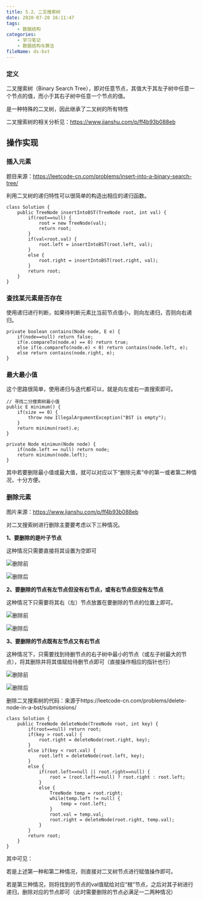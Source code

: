 ```yaml
---
title: 5.2、二叉搜索树
date: 2020-07-20 16:11:47
tags:
	- 数据结构
categories:
	- 学习笔记
	- 数据结构与算法
fileName: ds-bst
---
```


### 定义

二叉搜索树（Binary Search Tree），即对任意节点，其值大于其左子树中任意一个节点的值，而小于其右子树中任意一个节点的值。

是一种特殊的二叉树，因此继承了二叉树的所有特性

二叉搜索树的相关分析见：https://www.jianshu.com/p/ff4b93b088eb



## 操作实现

### 插入元素

题目来源：https://leetcode-cn.com/problems/insert-into-a-binary-search-tree/

利用二叉树的递归特性可以很简单的构造出相应的递归函数。

```
class Solution {
    public TreeNode insertIntoBST(TreeNode root, int val) {
        if(root==null) {
            root = new TreeNode(val);
            return root;
        }
        if(val<root.val) {
            root.left = insertIntoBST(root.left, val);
        }
        else {
            root.right = insertIntoBST(root.right, val);
        }
        return root;
    }
}
```



### 查找某元素是否存在

使用递归进行判断，如果待判断元素比当前节点值小，则向左递归，否则向右递归。

```
private boolean contains(Node node, E e) {
    if(node==null) return false;
    if(e.compareTo(node.e) == 0) return true;
    else if(e.compareTo(node.e) < 0) return contains(node.left, e);
    else return contains(node.right, e);
}
```



### 最大最小值

这个思路很简单，使用递归与迭代都可以，就是向左或右一直搜索即可。

```
// 寻找二分搜索树最小值
public E minimum() {
    if(size == 0) {
        throw new IllegalArgumentException("BST is empty");
    }
    return minimun(root).e;
}

private Node minimun(Node node) {
    if(node.left == null) return node;
    return minimun(node.left);
}
```

其中若要删除最小值或最大值，就可以对应以下“删除元素”中的第一或者第二种情况，十分方便。



### 删除元素

图片来源：https://www.jianshu.com/p/ff4b93b088eb

对二叉搜索树进行删除主要要考虑以下三种情况。

**1、要删除的是叶子节点**

这种情况只需要直接将其设置为空即可

![删除前](http://cdn.ziyedy.top/image/%E8%AE%A1%E7%AE%97%E6%9C%BA%E5%9F%BA%E7%A1%80/%E6%95%B0%E6%8D%AE%E7%BB%93%E6%9E%84/5.2%E3%80%81%E4%BA%8C%E5%8F%89%E6%90%9C%E7%B4%A2%E6%A0%91/d1_1.png)

![删除后](http://cdn.ziyedy.top/image/%E8%AE%A1%E7%AE%97%E6%9C%BA%E5%9F%BA%E7%A1%80/%E6%95%B0%E6%8D%AE%E7%BB%93%E6%9E%84/5.2%E3%80%81%E4%BA%8C%E5%8F%89%E6%90%9C%E7%B4%A2%E6%A0%91/d1_2.png)

**2、要删除的节点有左节点但没有右节点，或有右节点但没有左节点**

这种情况下只需要将其右（左）节点放置在要删除的节点的位置上即可。

![删除前](http://cdn.ziyedy.top/image/%E8%AE%A1%E7%AE%97%E6%9C%BA%E5%9F%BA%E7%A1%80/%E6%95%B0%E6%8D%AE%E7%BB%93%E6%9E%84/5.2%E3%80%81%E4%BA%8C%E5%8F%89%E6%90%9C%E7%B4%A2%E6%A0%91/d2_1.png)

![删除后](http://cdn.ziyedy.top/image/%E8%AE%A1%E7%AE%97%E6%9C%BA%E5%9F%BA%E7%A1%80/%E6%95%B0%E6%8D%AE%E7%BB%93%E6%9E%84/5.2%E3%80%81%E4%BA%8C%E5%8F%89%E6%90%9C%E7%B4%A2%E6%A0%91/d2_2.png)

**3、要删除的节点既有左节点又有右节点**

这种情况下，只需要找到待删节点的右子树中最小的节点（或左子树最大的节点），将其删除并将其值赋给待删节点即可（直接操作相应的指针也行）

![删除前](http://cdn.ziyedy.top/image/%E8%AE%A1%E7%AE%97%E6%9C%BA%E5%9F%BA%E7%A1%80/%E6%95%B0%E6%8D%AE%E7%BB%93%E6%9E%84/5.2%E3%80%81%E4%BA%8C%E5%8F%89%E6%90%9C%E7%B4%A2%E6%A0%91/d3_1.png)

![删除后](http://cdn.ziyedy.top/image/%E8%AE%A1%E7%AE%97%E6%9C%BA%E5%9F%BA%E7%A1%80/%E6%95%B0%E6%8D%AE%E7%BB%93%E6%9E%84/5.2%E3%80%81%E4%BA%8C%E5%8F%89%E6%90%9C%E7%B4%A2%E6%A0%91/d3_2.png)

删除二叉搜索树的代码：来源于https://leetcode-cn.com/problems/delete-node-in-a-bst/submissions/

```
class Solution {
    public TreeNode deleteNode(TreeNode root, int key) {
        if(root==null) return root;
        if(key > root.val) {
            root.right = deleteNode(root.right, key);
        }
        else if(key < root.val) {
            root.left = deleteNode(root.left, key);
        }
        else {
            if(root.left==null || root.right==null) {
                root = (root.left==null) ? root.right : root.left;
            }
            else {
                TreeNode temp = root.right;
                while(temp.left != null) {
                    temp = root.left;
                }
                root.val = temp.val;
                root.right = deleteNode(root.right, temp.val);
            }
        }
        return root;
    }
}
```

其中可见：

若是上述第一种和第二种情况，则直接对二叉树节点进行赋值操作即可。

若是第三种情况，则将找到的节点的val值赋给对应“根”节点，之后对其子树进行递归，删除对应的节点即可（此时需要删除的节点必满足一二两种情况）


